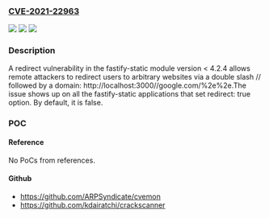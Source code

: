 ### [CVE-2021-22963](https://cve.mitre.org/cgi-bin/cvename.cgi?name=CVE-2021-22963)
![](https://img.shields.io/static/v1?label=Product&message=https%3A%2F%2Fgithub.com%2Ffastify%2Ffastify-static&color=blue)
![](https://img.shields.io/static/v1?label=Version&message=Affects%20%3C%20v4.2.4.%20Fixed%20in%20%3E%3D%20v4.2.4%20&color=brightgreen)
![](https://img.shields.io/static/v1?label=Vulnerability&message=Open%20Redirect%20(CWE-601)&color=brightgreen)

### Description

A redirect vulnerability in the fastify-static module version < 4.2.4 allows remote attackers to redirect users to arbitrary websites via a double slash // followed by a domain: http://localhost:3000//google.com/%2e%2e.The issue shows up on all the fastify-static applications that set redirect: true option. By default, it is false.

### POC

#### Reference
No PoCs from references.

#### Github
- https://github.com/ARPSyndicate/cvemon
- https://github.com/kdairatchi/crackscanner


